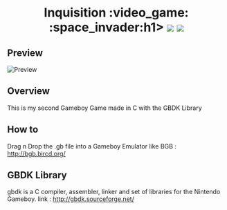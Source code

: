 <h1 align="center"> Inquisition :video_game: :space_invader:h1>

<img src="https://img.shields.io/badge/platform-gameboy-yellowgreen" />
<img src="https://img.shields.io/badge/language-c-lightgrey" />


## Preview
![Preview](https://www.metautbenjamin.com/img/inquisition3.png)


## Overview
This is my second Gameboy Game made in C with the GBDK Library


## How to 

Drag n Drop the .gb file into a Gameboy Emulator like BGB : http://bgb.bircd.org/


## GBDK Library

gbdk is a C compiler, assembler, linker and set of libraries for the Nintendo Gameboy.
link : http://gbdk.sourceforge.net/